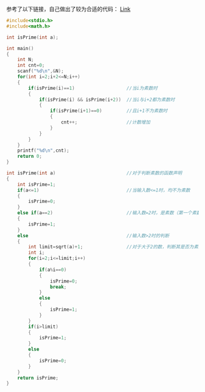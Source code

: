 参考了以下链接，自己做出了较为合适的代码：
[Link](https://blog.csdn.net/AdamMaoKkk/article/details/84101912?spm=1001.2101.3001.6650.1&utm_medium=distribute.pc_relevant.none-task-blog-2%7Edefault%7EBlogCommendFromBaidu%7ERate-1-84101912-blog-88621231.pc_relevant_antiscanv3&depth_1-utm_source=distribute.pc_relevant.none-task-blog-2%7Edefault%7EBlogCommendFromBaidu%7ERate-1-84101912-blog-88621231.pc_relevant_antiscanv3&utm_relevant_index=2)
```C
#include<stdio.h>
#include<math.h>

int isPrime(int a);

int main()
{
    int N;
    int cnt=0;
    scanf("%d\n",&N);
    for(int i=2;i+2<=N;i++)
    {
        if(isPrime(i)==1)                   //当i为素数时
        {
            if(isPrime(i) && isPrime(i+2))  //当i与i+2都为素数时
            {
                if(isPrime(i+1)==0)         //且i+1不为素数时
                {
                    cnt++;                  //计数增加
                }
            }
        }
    }
    printf("%d\n",cnt);
    return 0;
}

int isPrime(int a)                          //对于判断素数的函数声明
{
    int isPrime=1;
    if(a<=1)                                //当输入数<=1时，均不为素数
    {
        isPrime=0;
    }
    else if(a==2)                           //输入数=2时，是素数（第一个素数）
    {
        isPrime=1;
    }
    else                                    //输入数>2时的判断
    {
        int limit=sqrt(a)+1;                //对于大于2的数，判断其是否为素数的取余范围可以缩小至[2,sqrt(a)]，但防止出现<=sqrt(a)的情况，进行+1操作
        int i;
        for(i=2;i<=limit;i++)
        {
            if(a%i==0)
            {
                isPrime=0;
                break;
            }
            else
            {
                isPrime=1;
            }
        }
        if(i>limit)
        {
            isPrime=1;
        }
        else
        {
            isPrime=0;
        }
    }
    return isPrime;
}
```
